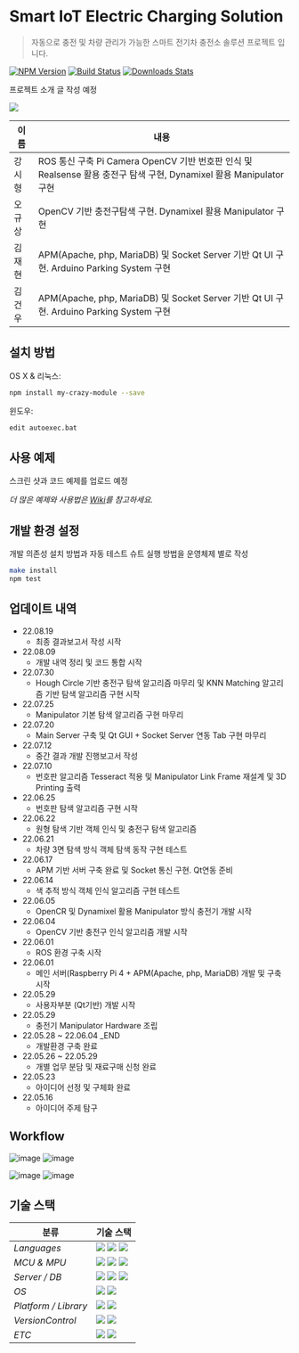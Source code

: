 
# Smart IoT Electric Charging Solution
> 자동으로 충전 및 차량 관리가 가능한 스마트 전기차 충전소 솔루션 프로젝트 입니다.

[![NPM Version][npm-image]][npm-url]
[![Build Status][travis-image]][travis-url]
[![Downloads Stats][npm-downloads]][npm-url]

프로젝트 소개 글 작성 예정

![](../header.png)

|이름|내용|
|---|--------|
|강시형|ROS 통신 구축 Pi Camera OpenCV 기반 번호판 인식 및 Realsense 활용 충전구 탐색 구현, Dynamixel 활용 Manipulator 구현|
|오규상|OpenCV 기반 충전구탐색 구현.   Dynamixel 활용 Manipulator 구현|
|김재현|APM(Apache, php, MariaDB) 및 Socket Server 기반 Qt UI 구현.   Arduino Parking System 구현|
|김건우|APM(Apache, php, MariaDB) 및 Socket Server 기반 Qt UI 구현.   Arduino Parking System 구현|

## 설치 방법

OS X & 리눅스:

```sh
npm install my-crazy-module --save
```

윈도우:

```sh
edit autoexec.bat
```

## 사용 예제

스크린 샷과 코드 예제를 업로드 예정

_더 많은 예제와 사용법은 [Wiki][wiki]를 참고하세요._

## 개발 환경 설정

개발 의존성 설치 방법과 자동 테스트 슈트 실행 방법을 운영체제 별로 작성

```sh
make install
npm test
```

## 업데이트 내역

* 22.08.19
    * 최종 결과보고서 작성 시작
* 22.08.09
    * 개발 내역 정리 및 코드 통합 시작
* 22.07.30
    * Hough Circle 기반 충전구 탐색 알고리즘 마무리 및 KNN Matching 알고리즘 기반 탐색 알고리즘 구현 시작
* 22.07.25
    * Manipulator 기본 탐색 알고리즘 구현 마무리
* 22.07.20
    * Main Server 구축 및 Qt GUI + Socket Server 연동 Tab 구현 마무리
* 22.07.12
    * 중간 결과 개발 진행보고서 작성
* 22.07.10
    * 번호판 알고리즘 Tesseract 적용 및 Manipulator Link Frame 재설계 및 3D Printing 출력
* 22.06.25
    * 번호판 탐색 알고리즘 구현 시작
* 22.06.22
    * 원형 탐색 기반 객체 인식 및 충전구 탐색 알고리즘 
* 22.06.21
    * 차량 3면 탐색 방식 객체 탐색 동작 구현 테스트
* 22.06.17
    * APM 기반 서버 구축 완료 및 Socket 통신 구현. Qt연동 준비
* 22.06.14
    * 색 추적 방식 객체 인식 알고리즘 구현 테스트
* 22.06.05
    * OpenCR 및 Dynamixel 활용 Manipulator 방식 충전기 개발 시작
* 22.06.04
    * OpenCV 기반 충전구 인식 알고리즘 개발 시작
* 22.06.01
    * ROS 환경 구축 시작
* 22.06.01
    * 메인 서버(Raspberry Pi 4 + APM(Apache, php, MariaDB) 개발 및 구축 시작
* 22.05.29
    * 사용자부분 (Qt기반) 개발 시작
* 22.05.29
    * 충전기 Manipulator Hardware 조립
* 22.05.28 ~ 22.06.04 _END
    * 개발환경 구축 완료
* 22.05.26 ~ 22.05.29
    * 개별 업무 분담 및 재료구매 신청 완료
* 22.05.23
    * 아이디어 선정 및 구체화 완료
* 22.05.16
    * 아이디어 주제 탐구

## Workflow
![image](https://user-images.githubusercontent.com/102007930/182278516-c0bf7e28-d8fc-4a0a-8a03-8cc8fa126d42.png)
![image](https://user-images.githubusercontent.com/102007930/182278520-a149a9b3-3583-438b-a753-e7fb2beda625.png)

![image](https://user-images.githubusercontent.com/102007930/188396320-b1916363-c8b5-4de5-b562-d9ebf8532d6b.png)
![image](https://user-images.githubusercontent.com/102007930/188397756-4d23bb93-3a06-47f7-9ee9-fa9adb689ec0.png)





## 기술 스택

| <center>분류</center> |<center>기술 스택</center>|
| :-------------------- | :----------------------------------------------------------------------------------------------------------------------------------------------------------------------------------------------------------------------------------------------------------------------------------------------------------------------------------------------------------------------------------------------------------------------------------------- |
| *Languages*|<img src="https://img.shields.io/badge/C-A8B9CC?style=flat-square&logo=C&logoColor=white"/> <img src="https://img.shields.io/badge/C++-00599C?style=flat-square&logo=C%2B%2B&logoColor=white"/> <img src="https://img.shields.io/badge/Python-3776AB?style=flat-square&logo=Python&logoColor=white"/>|
| *MCU & MPU*|<img src="https://img.shields.io/badge/Raspberry Pi-A22846?style=flat-square&logo=Raspberry Pi&logoColor=white"/> <img src="https://img.shields.io/badge/Jetson Nano-76B900?style=flat-square&logo=NVIDIA&logoColor=white"/> <img src="https://img.shields.io/badge/Arduino-00979D?style=flat-square&logo=Arduino&logoColor=white">|
| *Server / DB*|<img src="https://img.shields.io/badge/Apache-D22128?style=flat-square&logo=Apache&logoColor=white"/> <img src="https://img.shields.io/badge/PHP-777BB4?style=flat-square&logo=PHP&logoColor=white"/> <img src="https://img.shields.io/badge/MySQL-4479A1?style=flat-square&logo=MySQL&logoColor=white"/> |
| *OS*|<img src="https://img.shields.io/badge/Windows 10-0078D6?style=flat-square&logo=Windows&logoColor=white"/> <img src="https://img.shields.io/badge/Ubuntu-E95420?style=flat-square&logo=Ubuntu&logoColor=white"/> |
| *Platform / Library*|<img src="https://img.shields.io/badge/ROS-22314E?style=flat-square&logo=ROS&logoColor=white"/> <img src="https://img.shields.io/badge/OpenCV-5C3EE8?style=flat-square&logo=OpenCV&logoColor=white"/> |
| *VersionControl*|<img src="https://img.shields.io/badge/Git-F05032?style=flat-square&logo=Git&logoColor=white"/> <img src="https://img.shields.io/badge/GitHub-181717?style=flat-square&logo=GitHub&logoColor=white"/> |
| *ETC*|<img src="https://img.shields.io/badge/Google Docs-4285F4?style=flat-square&logo=Google&logoColor=white"/> <img src="https://img.shields.io/badge/Notion-000000?style=flat-square&logo=Notion&logoColor=white"/>|

<!-- Markdown link & img dfn's -->
[npm-image]: https://img.shields.io/npm/v/datadog-metrics.svg?style=flat-square
[npm-url]: https://npmjs.org/package/datadog-metrics
[npm-downloads]: https://img.shields.io/npm/dm/datadog-metrics.svg?style=flat-square
[travis-image]: https://img.shields.io/travis/dbader/node-datadog-metrics/master.svg?style=flat-square
[travis-url]: https://travis-ci.org/dbader/node-datadog-metrics
[wiki]: https://github.com/yourname/yourproject/wiki 
